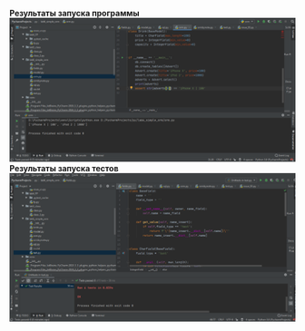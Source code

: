 **Результаты запуска программы**  
![Иллюстрация к проекту](https://github.com/polinanov/python_homework/blob/master/lab6_simple_orm/orm_prog.PNG)  
**Результаты запуска тестов**  
![Иллюстрация к проекту](https://github.com/polinanov/python_homework/blob/master/lab6_simple_orm/orm_tests.PNG)
